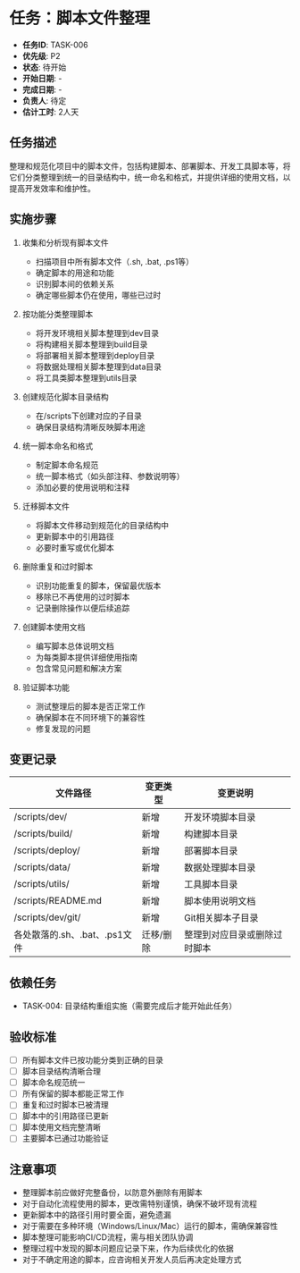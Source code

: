 # 任务：脚本文件整理

- **任务ID**: TASK-006
- **优先级**: P2
- **状态**: 待开始
- **开始日期**: -
- **完成日期**: -
- **负责人**: 待定
- **估计工时**: 2人天

## 任务描述

整理和规范化项目中的脚本文件，包括构建脚本、部署脚本、开发工具脚本等，将它们分类整理到统一的目录结构中，统一命名和格式，并提供详细的使用文档，以提高开发效率和维护性。

## 实施步骤

1. 收集和分析现有脚本文件
   - 扫描项目中所有脚本文件（.sh, .bat, .ps1等）
   - 确定脚本的用途和功能
   - 识别脚本间的依赖关系
   - 确定哪些脚本仍在使用，哪些已过时

2. 按功能分类整理脚本
   - 将开发环境相关脚本整理到dev目录
   - 将构建相关脚本整理到build目录
   - 将部署相关脚本整理到deploy目录
   - 将数据处理相关脚本整理到data目录
   - 将工具类脚本整理到utils目录

3. 创建规范化脚本目录结构
   - 在/scripts下创建对应的子目录
   - 确保目录结构清晰反映脚本用途

4. 统一脚本命名和格式
   - 制定脚本命名规范
   - 统一脚本格式（如头部注释、参数说明等）
   - 添加必要的使用说明和注释

5. 迁移脚本文件
   - 将脚本文件移动到规范化的目录结构中
   - 更新脚本中的引用路径
   - 必要时重写或优化脚本

6. 删除重复和过时脚本
   - 识别功能重复的脚本，保留最优版本
   - 移除已不再使用的过时脚本
   - 记录删除操作以便后续追踪

7. 创建脚本使用文档
   - 编写脚本总体说明文档
   - 为每类脚本提供详细使用指南
   - 包含常见问题和解决方案

8. 验证脚本功能
   - 测试整理后的脚本是否正常工作
   - 确保脚本在不同环境下的兼容性
   - 修复发现的问题

## 变更记录

| 文件路径 | 变更类型 | 变更说明 |
|---------|---------|---------|
| /scripts/dev/ | 新增 | 开发环境脚本目录 |
| /scripts/build/ | 新增 | 构建脚本目录 |
| /scripts/deploy/ | 新增 | 部署脚本目录 |
| /scripts/data/ | 新增 | 数据处理脚本目录 |
| /scripts/utils/ | 新增 | 工具脚本目录 |
| /scripts/README.md | 新增 | 脚本使用说明文档 |
| /scripts/dev/git/ | 新增 | Git相关脚本子目录 |
| 各处散落的.sh、.bat、.ps1文件 | 迁移/删除 | 整理到对应目录或删除过时脚本 |

## 依赖任务

- TASK-004: 目录结构重组实施（需要完成后才能开始此任务）

## 验收标准

- [ ] 所有脚本文件已按功能分类到正确的目录
- [ ] 脚本目录结构清晰合理
- [ ] 脚本命名规范统一
- [ ] 所有保留的脚本都能正常工作
- [ ] 重复和过时脚本已被清理
- [ ] 脚本中的引用路径已更新
- [ ] 脚本使用文档完整清晰
- [ ] 主要脚本已通过功能验证

## 注意事项

- 整理脚本前应做好完整备份，以防意外删除有用脚本
- 对于自动化流程使用的脚本，更改需特别谨慎，确保不破坏现有流程
- 更新脚本中的路径引用时要全面，避免遗漏
- 对于需要在多种环境（Windows/Linux/Mac）运行的脚本，需确保兼容性
- 脚本整理可能影响CI/CD流程，需与相关团队协调
- 整理过程中发现的脚本问题应记录下来，作为后续优化的依据
- 对于不确定用途的脚本，应咨询相关开发人员后再决定处理方式 